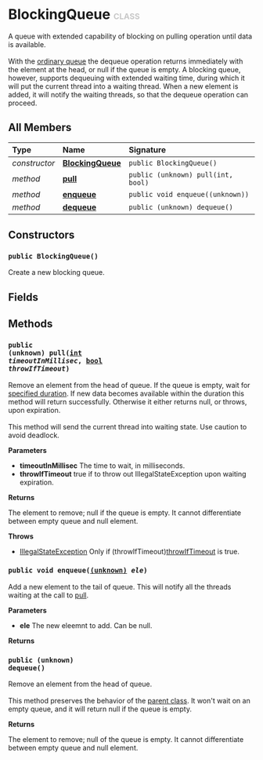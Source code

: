 # BlockingQueue <font color="#C8C8C8" size="3">CLASS</font>

A queue with extended capability of blocking on pulling operation until data is available.<br><br>With the <a href="../System.Collection/Queue">ordinary queue</a> the dequeue operation returns immediately with the element at the head, or null if the queue is empty. A blocking queue, however, supports dequeuing with extended waiting time, during which it will put the current thread into a waiting thread. When a new element is added, it will notify the waiting threads, so that the dequeue operation can proceed.  

## All Members
|**Type**|**Name**|**Signature**
|:-------|:-------|:------------
|*constructor*|<a href="#c-BlockingQueue-void"><b>BlockingQueue</b></a>|`public BlockingQueue()`
|*method*|<a href="#m-pull-int-bool"><b>pull</b></a>|`public (unknown) pull(int, bool)`
|*method*|<a href="#m-enqueue-(unknown)"><b>enqueue</b></a>|`public void enqueue((unknown))`
|*method*|<a href="#m-dequeue-void"><b>dequeue</b></a>|`public (unknown) dequeue()`

## Constructors
<a name="c-BlockingQueue-void"></a>
### <code>public BlockingQueue()</code>
Create a new blocking queue.
## Fields

## Methods
<a name="m-pull-int-bool"></a>
### <code>public (unknown) pull([int](../../Integer) *timeoutInMillisec*, [bool](../../Bool) *throwIfTimeout*)</code>
Remove an element from the head of queue. If the queue is empty, wait for <a href="m-pull-int-bool-p-timeoutInMillisec">specified duration</a>. If new data becomes available within the duration this method will return successfully. Otherwise it either returns null, or throws, upon expiration.<br><br>This method will send the current thread into waiting state. Use caution to avoid deadlock.

**Parameters**

<a name="m-pull-int-bool-p-timeoutInMillisec"></a>
- **timeoutInMillisec**
The time to wait, in milliseconds.
<a name="m-pull-int-bool-p-throwIfTimeout"></a>
- **throwIfTimeout**
true if to throw out IllegalStateException upon waiting expiration.

**Returns**

<a name="m-pull-int-bool-r"></a>The element to remove; null if the queue is empty. It cannot differentiate between empty queue and null element.

**Throws**

- [IllegalStateException](../../IllegalStateException)
Only if (throwIfTimeout)<a href="m-pull-int-bool-p-throwIfTimeout">throwIfTimeout</a> is true.

<a name="m-enqueue-(unknown)"></a>
### <code>public void enqueue([(unknown)](../../(unknown)) *ele*)</code>
Add a new element to the tail of queue. This will notify all the threads waiting at the call to <a href="../System.Collection/BlockingQueue#m-pull-int-bool">pull</a>.

**Parameters**

<a name="m-enqueue-(unknown)-p-ele"></a>
- **ele**
The new eleemnt to add. Can be null.

**Returns**

<a name="m-enqueue-(unknown)-r"></a>

<a name="m-dequeue-void"></a>
### <code>public (unknown) dequeue()</code>
Remove an element from the head of queue.<br><br>This method preserves the behavior of the <a href="../System.Collection/Queue">parent class</a>. It won't wait on an empty queue, and it will return null if the queue is empty.

**Returns**

<a name="m-dequeue-void-r"></a>The element to remove; null of the queue is empty. It cannot differentiate between empty queue and null element.

